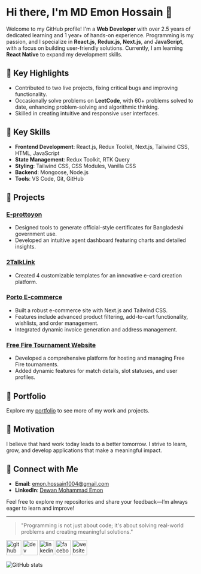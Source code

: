 # Hi there, I'm MD Emon Hossain 👋

Welcome to my GitHub profile! I'm a **Web Developer** with over 2.5 years of dedicated learning and 1 year+ of hands-on experience. Programming is my passion, and I specialize in **React.js**, **Redux.js**, **Next.js**, and **JavaScript**, with a focus on building user-friendly solutions. Currently, I am learning **React Native** to expand my development skills.

## 🌟 Key Highlights

- Contributed to two live projects, fixing critical bugs and improving functionality.
- Occasionally solve problems on **LeetCode**, with 60+ problems solved to date, enhancing problem-solving and algorithmic thinking.
- Skilled in creating intuitive and responsive user interfaces.

## 🔧 Key Skills

- **Frontend Development**: React.js, Redux Toolkit, Next.js, Tailwind CSS, HTML, JavaScript
- **State Management**: Redux Toolkit, RTK Query
- **Styling**: Tailwind CSS, CSS Modules, Vanilla CSS
- **Backend**: Mongoose, Node.js
- **Tools**: VS Code, Git, GitHub

## 🔧 Projects

### [E-prottoyon](https://eprottoyon.com)
- Designed tools to generate official-style certificates for Bangladeshi government use.
- Developed an intuitive agent dashboard featuring charts and detailed insights.

### [2TalkLink](http://2talklink.com/)
- Created 4 customizable templates for an innovative e-card creation platform.

### [Porto E-commerce](https://github.com/emondewan00/ecommerce-update)
- Built a robust e-commerce site with Next.js and Tailwind CSS.
- Features include advanced product filtering, add-to-cart functionality, wishlists, and order management.
- Integrated dynamic invoice generation and address management.

### [Free Fire Tournament Website](https://github.com/emondewan00/ff-tournament-)
- Developed a comprehensive platform for hosting and managing Free Fire tournaments.
- Added dynamic features for match details, slot statuses, and user profiles.

## 🎨 Portfolio

Explore my [portfolio](https://dewanemon.vercel.app/) to see more of my work and projects.

## 🚀 Motivation

I believe that hard work today leads to a better tomorrow. I strive to learn, grow, and develop applications that make a meaningful impact.

## 💬 Connect with Me

- **Email**: [emon.hossain1004@gmail.com](mailto:emon.hossain1004@gmail.com)
- **LinkedIn**: [Dewan Mohammad Emon](https://www.linkedin.com/in/dewan-mohammad-emon/)

Feel free to explore my repositories and share your feedback—I’m always eager to learn and improve!

---

> "Programming is not just about code; it's about solving real-world problems and creating meaningful solutions."


[<img src='https://cdn.jsdelivr.net/npm/simple-icons@3.0.1/icons/github.svg' alt='github' height='40'>](https://github.com/emondewan00)  [<img src='https://cdn.jsdelivr.net/npm/simple-icons@3.0.1/icons/dev-dot-to.svg' alt='dev' height='40'>](https://dev.to/emondewan00)  [<img src='https://cdn.jsdelivr.net/npm/simple-icons@3.0.1/icons/linkedin.svg' alt='linkedin' height='40'>](https://www.linkedin.com/in/dewan-mohammad-emon/)  [<img src='https://cdn.jsdelivr.net/npm/simple-icons@3.0.1/icons/facebook.svg' alt='facebook' height='40'>](https://www.facebook.com/dewanmohammademon)  [<img src='https://cdn.jsdelivr.net/npm/simple-icons@3.0.1/icons/icloud.svg' alt='website' height='40'>](https://dewanemon.netlify.app/)  

![GitHub stats](https://github-readme-stats.vercel.app/api?username=emondewan00&show_icons=true)  

